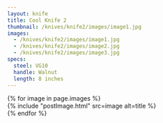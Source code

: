 ```yaml
---
layout: knife
title: Cool Knife 2
thumbnail: /knives/knife2/images/image1.jpg
images:
  - /knives/knife2/images/image1.jpg
  - /knives/knife2/images/image2.jpg
  - /knives/knife2/images/image3.jpg
specs:
  steel: VG10
  handle: Walnut
  length: 8 inches
---
```


<div id="carousel" class="knife-carousel">
  <div role="region" tabindex="0">
    <div role="list">
      {% for image in page.images %}
        <div role="listitem">
          {% include "postImage.html" 
            src=image
            alt=title
          %}
        </div>
      {% endfor %}
    </div>
  </div>
</div>

<template id="carousel-controls">
  <div class="carousel-controls">
    <button type="button" data-direction="start">Previous</button>
    <button type="button" data-direction="end">Next</button>
  </div>
</template>